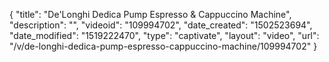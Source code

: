{
    "title": "De'Longhi Dedica Pump Espresso &amp; Cappuccino Machine",
    "description": "",
    "videoid": "109994702",
    "date_created": "1502523694",
    "date_modified": "1519222470",
    "type": "captivate",
    "layout": "video",
    "url": "\/v\/de-longhi-dedica-pump-espresso-cappuccino-machine\/109994702"
}